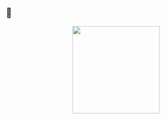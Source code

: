 ## 👋
<div id="header" align="center">
  <img src="![100002527737b2](https://github.com/user-attachments/assets/d679baa9-718d-47a5-a946-21cedd74acc8)" width="200"/>
</div>
<!--
**OgNadine/OgNadine** is a ✨ _special_ ✨ repository because its `README.md` (this file) appears on your GitHub profile.

Here are some ideas to get you started:

- 🔭 I’m currently working on ...
- 🌱 I’m currently learning ...
- 👯 I’m looking to collaborate on ...
- 🤔 I’m looking for help with ...
- 💬 Ask me about ...
- 📫 How to reach me: ...
- 😄 Pronouns: ...
- ⚡ Fun fact: ...
-->

